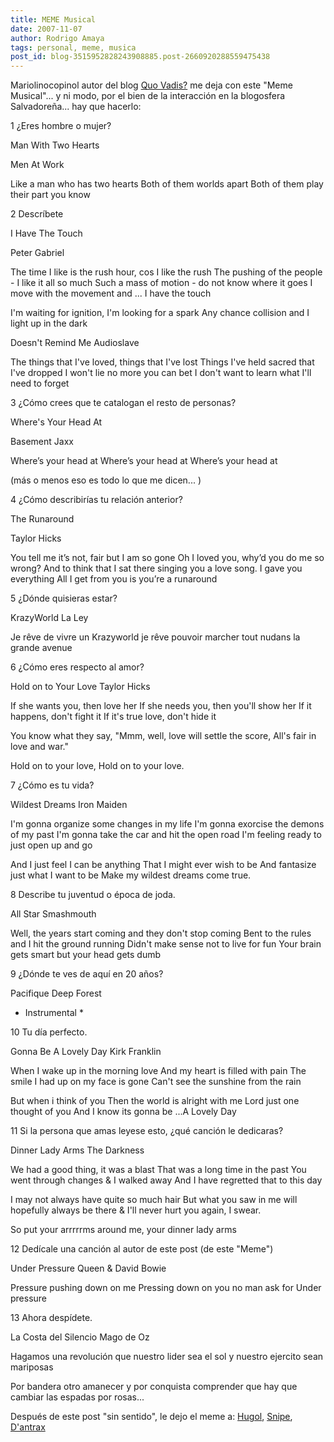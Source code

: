 ```yaml
---
title: MEME Musical
date: 2007-11-07
author: Rodrigo Amaya
tags: personal, meme, musica
post_id: blog-3515952828243908885.post-2660920288559475438
---
```


Mariolinocopinol autor del blog [Quo Vadis?](http://copinapitli.blogspot.com/2007/11/meme-musical.html) me
      deja con este "Meme Musical"... y ni modo, por el bien de la interacción en la blogosfera
      Salvadoreña... hay que hacerlo:

1 ¿Eres hombre o mujer?

Man With Two Hearts

Men At Work

Like a man who has two hearts
Both of them
      worlds apart
Both of them play their part you know

2
      Descríbete

I Have The Touch

Peter
      Gabriel

The time I like is the rush hour, cos I like the
      rush
The pushing of the people - I like it all so much
Such a mass of
      motion - do not know where it goes
I move with the movement and ... I have the
      touch

I'm waiting for ignition, I'm looking for a spark
Any
      chance collision and I light up in the dark

Doesn't Remind Me
Audioslave

The things that
      I've loved, things that I've lost
Things I've held sacred that I've dropped
I won't lie no more you can bet
I don't want to learn what I'll need to
      forget

3 ¿Cómo crees que te catalogan el resto de personas?

Where's Your Head At

Basement Jaxx

Where’s your head at
Where’s your head
      at
Where’s your head at

(más o menos eso es todo lo
      que me dicen... )

4 ¿Cómo describirías tu
      relación anterior?

The Runaround

Taylor
      Hicks

You tell me it’s not, fair but I am so gone
Oh I loved you, why’d you do me so wrong?
And to think that I sat there
      singing you a love song.
I gave you everything
All I get from you is
      you’re a runaround

5 ¿Dónde quisieras estar?

KrazyWorld
La Ley

Je rêve de vivre un
      Krazyworld
je rêve pouvoir marcher
tout nudans la grande avenue

6 ¿Cómo eres respecto al amor?

Hold on to Your Love
Taylor Hicks

If she wants
      you, then love her
If she needs you, then you'll show her
If it happens,
      don't fight it
If it's true love, don't hide it

You know
      what they say,
"Mmm, well, love will settle the score,
All's fair in
      love and war."

Hold on to your love, Hold on to your love.

7 ¿Cómo es tu vida?

Wildest Dreams
Iron
      Maiden

I'm gonna organize some changes in my life
I'm gonna exorcise the demons of my past
I'm gonna take the car and hit the
      open road
I'm feeling ready to just open up and go

And I
      just feel I can be anything
That I might ever wish to be
And fantasize
      just what I want to be
Make my wildest dreams come true.

8
      Describe tu juventud o época de joda.

All Star
Smashmouth

Well, the years start coming and they don't stop
      coming
Bent to the rules and I hit the ground running
Didn't make sense
      not to live for fun
Your brain gets smart but your head gets dumb

9 ¿Dónde te ves de aquí en 20 años?

Pacifique
Deep
      Forest

* Instrumental
      *

10 Tu día perfecto.

Gonna Be A Lovely Day
Kirk Franklin

When I wake
      up in the morning love
And my heart is filled with pain
The smile I had
      up on my face is gone
Can't see the sunshine from the rain

But when i think of you
Then the world is alright with me
Lord just
      one thought of you
And I know its gonna be
...A Lovely Day

11 Si la persona que amas leyese esto, ¿qué canción le dedicaras?

Dinner Lady Arms
The Darkness

We had a good thing, it was a blast
That was a long time in the past
You went through changes & I walked away
And I have regretted that to
      this day

I may not always have quite so much hair
But what you saw in me will hopefully always be there
& I'll never hurt you again, I swear.

So put your arrrrrms
      around me, your dinner lady arms

12 Dedícale una canción al autor de
      este post (de este "Meme")

Under
      Pressure
Queen &
      David Bowie

Pressure pushing down on me
Pressing down on you no man ask for
Under pressure

13
      Ahora despídete.

La Costa del
      Silencio
Mago de Oz

Hagamos una revolución
que nuestro lider sea
      el sol
y nuestro ejercito sean mariposas

Por bandera otro
      amanecer
y por conquista comprender
que hay que cambiar
las
      espadas por rosas...

Después de este post "sin sentido", le
      dejo el meme a: [Hugol](http://hugolfutbolymas.blogspot.com/), [Snipe](http://www.snipedia.net/), [D'antrax](http://dantrax.blogspot.com/)